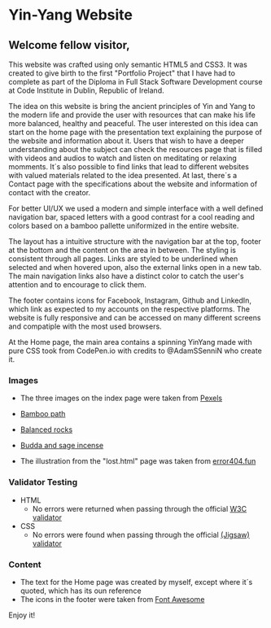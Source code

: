 # Yin-Yang Website

## Welcome fellow visitor,

This website was crafted using only semantic HTML5 and CSS3. It was created to give birth to the first "Portfolio Project" that I have had to complete as part of the Diploma in Full Stack Software Development course at Code Institute in Dublin, Republic of Ireland. 

The idea on this website is bring the ancient principles of Yin and Yang to the modern life and provide the user with resources that can make his life more balanced, healthy and peaceful. The user interested on this idea can start on the home page with the presentation text explaining the purpose of the website and information about it. Users that wish to have a deeper understanding about the subject can check the resources page that is filled with videos and audios to watch and listen on meditating or relaxing momments. It´s also possible to find links that lead to different websites with valued materials related to the idea presented. At last, there´s a Contact page with the specifications about the website and information of contact with the creator.

For better UI/UX we used a modern and simple interface with a well defined navigation bar, spaced letters with a good contrast for a cool reading and colors based on a bamboo pallette uniformized in the entire website.

The layout has a intuitive structure with the navigation bar at the top, footer at the bottom and the content on the area in between. The styling is consistent through all pages. Links are styled to be underlined when selected and when hovered upon, also the external links open in a new tab. The main navigation links also have a distinct color to catch the user's attention and to encourage to click them.

The footer contains icons for Facebook, Instagram, Github and LinkedIn, which link as expected to my accounts on the respective platforms. The website is fully responsive and can be accessed on many different screens and compatiple with the most used browsers.

At the Home page, the main area contains a spinning YinYang made with pure CSS took from CodePen.io with credits to @AdamSSenniN who create it.

### Images

- The three images on the index page were taken from [Pexels](https://www.pexels.com/)
- [Bamboo path](https://www.pexels.com/photo/boardwalk-between-trees-4925235/)
- [Balanced rocks](https://www.pexels.com/photo/balance-macro-ocean-pebbles-235990/)
- [Budda and sage incense](https://www.pexels.com/photo/stone-buddha-and-sage-incense-bundle-in-bowl-on-marble-shelf-4203071/)

- The illustration from the "lost.html" page was taken from [error404.fun](https://error404.fun/)

### Validator Testing 

- HTML
  - No errors were returned when passing through the official [W3C validator](#)
- CSS
  - No errors were found when passing through the official [(Jigsaw) validator](#)

### Content 

- The text for the Home page was created by myself, except where it´s quoted, which has its oun reference 
- The icons in the footer were taken from [Font Awesome](https://fontawesome.com/)


Enjoy it!